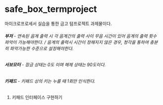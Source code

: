 # safe_box_termproject
마이크로프로세서 실습을 통한 금고 텀프로젝트 과제물이다.

###### **부저** - 연속된 음계 출력 시 각 음계간의 출력 사이 무음 시간이 있어 음계의 출력 횟수 파악이 가능해야한다. / 음계의 출력시 시간이 정해지지 않은 경우, 청각을 통하여 충분히 파악가능한 수준으로 설정해야한다. 


###### **서보모터** - 잠금 상태는 0도 이며 해제 상태는 90도이다. 


###### **키패드** - 키패드 상의 키는 누를 때 1회만 인식한다. 


1. 키패드 인터페이스 구현하기 
